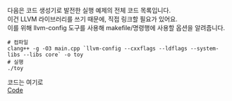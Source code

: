 다음은 코드 생성기로 발전한 실행 예제의 전체 코드 목록입니다.  
이건 LLVM 라이브러리를 쓰기 때문에, 직접 링크할 필요가 있어요.  
이를 위해 llvm-config 도구를 사용해 makefile/명령행에 사용할 옵션을 알려줍니다.  

```
# 컴파일
clang++ -g -O3 main.cpp `llvm-config --cxxflags --ldflags --system-libs --libs core` -o toy
# 실행
./toy
```

코드는 여기로  
[Code](./main.cpp)
